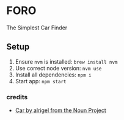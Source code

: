 
# FORO
The Simplest Car Finder

## Setup

1. Ensure `nvm` is installed: `brew install nvm`
2. Use correct node version: `nvm use`
3. Install all dependencies: `npm i`
4. Start app: `npm start`

### credits
 - [Car by alrigel from the Noun Project](https://thenounproject.com/term/car/1168315/)
